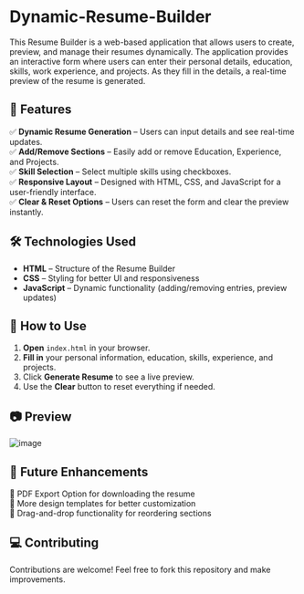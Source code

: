 # Dynamic-Resume-Builder
This Resume Builder is a web-based application that allows users to create, preview, and manage their resumes dynamically. The application provides an interactive form where users can enter their personal details, education, skills, work experience, and projects. As they fill in the details, a real-time preview of the resume is generated.

## 🚀 Features  
✅ **Dynamic Resume Generation** – Users can input details and see real-time updates.  
✅ **Add/Remove Sections** – Easily add or remove Education, Experience, and Projects.  
✅ **Skill Selection** – Select multiple skills using checkboxes.  
✅ **Responsive Layout** – Designed with HTML, CSS, and JavaScript for a user-friendly interface.  
✅ **Clear & Reset Options** – Users can reset the form and clear the preview instantly.  

## 🛠️ Technologies Used  
- **HTML** – Structure of the Resume Builder  
- **CSS** – Styling for better UI and responsiveness  
- **JavaScript** – Dynamic functionality (adding/removing entries, preview updates)  

## 📌 How to Use  
1. **Open** `index.html` in your browser.  
2. **Fill in** your personal information, education, skills, experience, and projects.  
3. Click **Generate Resume** to see a live preview.  
4. Use the **Clear** button to reset everything if needed.  

## 📷 Preview  
![image](https://github.com/user-attachments/assets/f7d05281-7c54-4359-8c6d-81e6422a527e)

## 📜 Future Enhancements  
🔹 PDF Export Option for downloading the resume  
🔹 More design templates for better customization  
🔹 Drag-and-drop functionality for reordering sections  

## 💻 Contributing  
Contributions are welcome! Feel free to fork this repository and make improvements.
